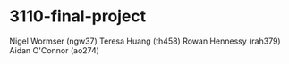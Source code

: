 # 3110-final-project

Nigel Wormser (ngw37)
Teresa Huang (th458)
Rowan Hennessy (rah379)
Aidan O'Connor (ao274)
